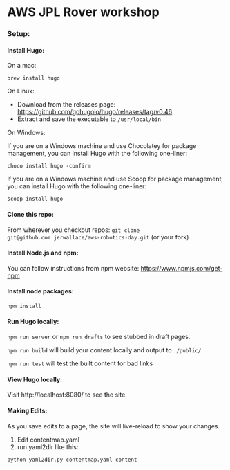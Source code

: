 # AWS JPL Rover workshop

### Setup:

#### Install Hugo:
On a mac:

`brew install hugo`

On Linux:
  - Download from the releases page: https://github.com/gohugoio/hugo/releases/tag/v0.46
  - Extract and save the executable to `/usr/local/bin`

On Windows:

If you are on a Windows machine and use Chocolatey for package management, you can install Hugo with the following one-liner:

`choco install hugo -confirm`

If you are on a Windows machine and use Scoop for package management, you can install Hugo with the following one-liner:

`scoop install hugo`

#### Clone this repo:
From wherever you checkout repos:
`git clone git@github.com:jerwallace/aws-robotics-day.git` (or your fork)


#### Install Node.js and npm:
You can follow instructions from npm website: https://www.npmjs.com/get-npm

#### Install node packages:
`npm install`

#### Run Hugo locally:
`npm run server`
or
`npm run drafts` to see stubbed in draft pages.

`npm run build` will build your content locally and output to `./public/`

`npm run test` will test the built content for bad links

#### View Hugo locally:
Visit http://localhost:8080/ to see the site.

#### Making Edits:
As you save edits to a page, the site will live-reload to show your changes.

1. Edit contentmap.yaml
1. run yaml2dir like this:

```python yaml2dir.py contentmap.yaml content```


